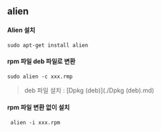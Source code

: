 ## alien

#### Alien 설치

```sudo apt-get install alien```



#### rpm 파일 deb 파일로 변환

```sudo alien -c xxx.rmp```

> deb 파일 설치 : [Dpkg (deb)](./Dpkg (deb).md)



#### rpm 파일 변환 없이 설치

``` alien -i xxx.rpm```

